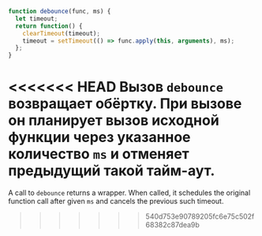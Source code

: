 ```js demo
function debounce(func, ms) {
  let timeout;
  return function() {
    clearTimeout(timeout);
    timeout = setTimeout(() => func.apply(this, arguments), ms);
  };
}

```

<<<<<<< HEAD
Вызов `debounce` возвращает обёртку. При вызове он планирует вызов исходной функции через указанное количество `ms` и отменяет предыдущий такой тайм-аут.
=======
A call to `debounce` returns a wrapper. When called, it schedules the original function call after given `ms` and cancels the previous such timeout.

>>>>>>> 540d753e90789205fc6e75c502f68382c87dea9b
